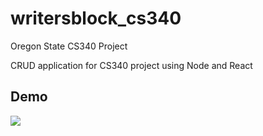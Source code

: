 # writersblock_cs340
Oregon State CS340 Project

CRUD application for CS340 project using Node and React

## Demo
<img src="./writers_block_example.gif"><br>
